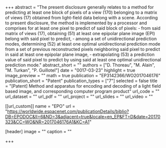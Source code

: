+++
abstract = "The present disclosure generally relates to a method for predicting at least one block of pixels of a view (170) belonging to a matrix of views (17) obtained from light-field data belong with a scene. According to present disclosure, the method is implemented by a processor and comprises for at least one pixel to predict of said block of pixels: ‐ from said matrix of views (17), obtaining (51) at least one epipolar plane image (EPI) belong with said pixel to predict, ‐ among a set of unidirectional prediction modes, determining (52) at least one optimal unidirectional prediction mode from a set of previous reconstructed pixels neighboring said pixel to predict in said at least one epipolar plane image, ‐ extrapolating (53) a prediction value of said pixel to predict by using said at least one optimal unidirectional prediction mode."
abstract_short = ""
authors = ["D. Thoreau", "M. Alain", "M. Turkan", "P. Guillotel"]
date = "0017-03-23"
highlight = true
image_preview = ""
math = true
publication = "EP3142366/WO2017046176"
publication_short = "Patent"
publication_types = ["7"]
selected = false
title = "[Patent] Method and apparatus for encoding and decoding of a light field based image, and corresponding computer program product"
url_code = ""
url_dataset = ""
url_pdf = ""
url_project = ""
url_slides = ""
url_video = ""

[[url_custom]]
name = "EPO"
url = "https://worldwide.espacenet.com/publicationDetails/biblio?DB=EPODOC&II=6&ND=3&adjacent=true&locale=en_EP&FT=D&date=20170323&CC=WO&NR=2017046176A1&KC=A1"

[header]
image = ""
caption = ""

+++

